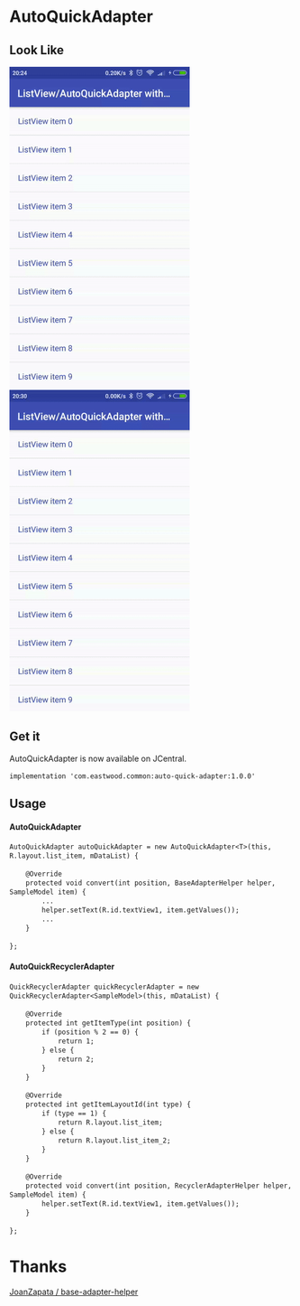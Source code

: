 # AutoQuickAdapter

## Look Like

<img src='https://github.com/EastWoodYang/AutoQuickAdapter/blob/master/picture/1.gif'/><img src='https://github.com/EastWoodYang/AutoQuickAdapter/blob/master/picture/2.gif'/>

## Get it
AutoQuickAdapter is now available on JCentral.

    implementation 'com.eastwood.common:auto-quick-adapter:1.0.0'


## Usage

#### AutoQuickAdapter

    AutoQuickAdapter autoQuickAdapter = new AutoQuickAdapter<T>(this, R.layout.list_item, mDataList) {
     
        @Override
        protected void convert(int position, BaseAdapterHelper helper, SampleModel item) {
            ...
            helper.setText(R.id.textView1, item.getValues());
            ...
        }
        
    };
    
#### AutoQuickRecyclerAdapter
    
    QuickRecyclerAdapter quickRecyclerAdapter = new QuickRecyclerAdapter<SampleModel>(this, mDataList) {
        
        @Override
        protected int getItemType(int position) {
            if (position % 2 == 0) {
                return 1;
            } else {
                return 2;
            }
        }
     
        @Override
        protected int getItemLayoutId(int type) {
            if (type == 1) {
                return R.layout.list_item;
            } else {
                return R.layout.list_item_2;
            }
        }
     
        @Override
        protected void convert(int position, RecyclerAdapterHelper helper, SampleModel item) {
            helper.setText(R.id.textView1, item.getValues());
        }
        
    };



# Thanks
[JoanZapata / base-adapter-helper](https://github.com/JoanZapata/base-adapter-helper)   
